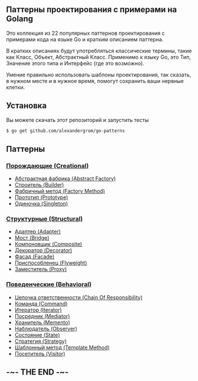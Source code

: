 
## Паттерны проектирования с примерами на Golang

Это коллекция из 22 популярных паттернов проектирования с примерами кода на языке Go и кратким описанием паттерна.

В кратких описаниях будут употребляться классические термины, такие как Класс, Объект, Абстрактный Класс. Применимо к языку Go, это Тип, Значение этого типа и Интерфейс (где это возможно).

Умение правильно использовать шаблоны проектирования, так сказать, в нужном месте и в нужное время, помогут сохранить ваши нервные клетки.

## Установка

Вы можете скачать этот репозиторий и запустить тесты

```bash
$ go get github.com/alexandergrom/go-patterns
```

## Паттерны

### [Порождающие (Creational)](Creational)

* [Абстрактная фабрика (Abstract Factory)](Creational/AbstractFactory)
* [Строитель (Builder)](Creational/Builder)
* [Фабричный метод (Factory Method)](Creational/FactoryMethod)
* [Прототип (Prototype)](Creational/Prototype)
* [Одиночка (Singleton)](Creational/Singleton)

### [Структурные (Structural)](Structural)

* [Адаптер (Adapter)](Structural/Adapter)
* [Мост (Bridge)](Structural/Bridge)
* [Компоновщик (Composite)](Structural/Composite)
* [Декоратор (Decorator)](Structural/Decorator)
* [Фасад (Facade)](Structural/Facade)
* [Приспособленец (Flyweight)](Structural/Flyweight)
* [Заместитель (Proxy)](Structural/Proxy)

### [Поведенческие (Behavioral)](Behavioral)

* [Цепочка ответственности (Chain Of Responsibility)](Behavioral/ChainOfResponsibility)
* [Команда (Command)](Behavioral/Command)
* [Итератор (Iterator)](Behavioral/Iterator)
* [Посредник (Mediator)](Behavioral/Mediator)
* [Хранитель (Memento)](Behavioral/Memento)
* [Наблюдатель (Observer)](Behavioral/Observer)
* [Состояние (State)](Behavioral/State)
* [Стратегия (Strategy)](Behavioral/Strategy)
* [Шаблонный метод (Template Method)](Behavioral/TemplateMethod)
* [Посетитель (Visitor)](Behavioral/Visitor)

## -~- THE END -~-
